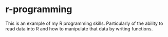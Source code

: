 # r-programming
This is an example of my R programming skills. Particularly of the ability to read data into R and how to manipulate that data by writing functions.
